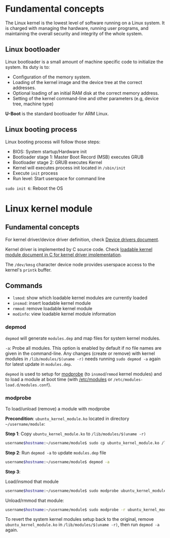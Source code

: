 # Fundamental concepts

The Linux kernel is the lowest level of software running on a Linux system. It is charged with managing the hardware, running user programs, and maintaining the overall security and integrity of the whole system.

## Linux bootloader

Linux bootloader is a small amount of machine specific code to initialize the system. Its duty is to:

* Configuration of the memory system.
* Loading of the kernel image and the device tree at the correct addresses.
* Optional loading of an initial RAM disk at the correct memory address.
* Setting of the kernel command-line and other parameters (e.g, device tree, machine type)

**U-Boot** is the standard bootloader for ARM Linux.

## Linux booting process

Linux booting process will follow those steps:

* BIOS: System startup/Hardware init
* Bootloader stage 1: Master Boot Record (MSB) executes GRUB
* Bootloader stage 2: GRUB executes Kernel
* Kernel will executes process init located in ``/sbin/init``
* Execute ``init`` process
* Run level: Start userspace for command line

``sudo init 6``: Reboot the OS

# Linux kernel module

## Fundamental concepts

For kernel driver/device driver definition, check [Device drivers document](https://github.com/TranPhucVinh/Linux-Shell/tree/master/Physical%20layer/Device%20files#device-drivers).

Kernel driver is implemented by C source code. Check [loadable kernel module document in C for kernel driver implementation](https://github.com/TranPhucVinh/C/tree/master/Kernel).

The ``/dev/kmsg`` character device node provides userspace access to the kernel's ``printk`` buffer.

## Commands

* ``lsmod``: show which loadable kernel modules are currently loaded
* ``insmod``:  insert loadable kernel module
* ``rmmod``: remove loadable kernel module
* ``modinfo``: view loadable kernel module information

### depmod

``depmod`` will generate ``modules.dep`` and map files for system kernel modules.

``-a``: Probe all modules. This option is enabled by default if no file names are given in the command-line. Any changes (create or remove) with kernel modules in ``/lib/modules/$(uname -r)`` needs running ``sudo depmod -a`` again for latest update in ``modules.dep``.

``depmod`` is used to setup for [modprobe](#modprobe) (to ``insmod``/``rmmod`` kernel modules) and to load a module at boot time (with [/etc/modules](https://github.com/TranPhucVinh/Linux-Shell/blob/master/Physical%20layer/File%20system/File%20hierarchy.md#modules) or ``/etc/modules-load.d/modules.conf``).

### modprobe

To load/unload (remove) a module with modprobe

**Precondition**: ``ubuntu_kernel_module.ko`` located in directory ``~/username/module``:

**Step 1**: Copy ``ubuntu_kernel_module.ko`` to ``/lib/modules/$(uname -r)``

```sh
username$hostname:~/username/module$ sudo cp ubuntu_kernel_module.ko /lib/modules/$(uname -r)
```

**Step 2**: Run ``depmod -a`` to update ``modules.dep`` file

```sh
username$hostname:~/username/module$ depmod -a
```

**Step 3**: 

Load/insmod that module

```sh
username$hostname:~/username/module$ sudo modprobe ubuntu_kernel_module
```

Unload/rmmod that module:

```sh
username$hostname:~/username/module$ sudo modprobe -r ubuntu_kernel_module
```

To revert the system kernel modules setup back to the original, remove ``ubuntu_kernel_module.ko`` in ``/lib/modules/$(uname -r)``, then run ``depmod -a`` again.
